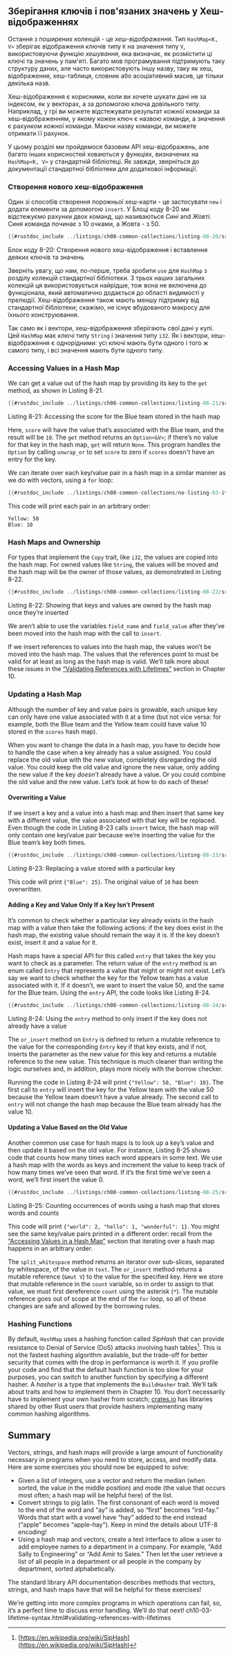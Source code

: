 ## Зберігання ключів і пов'язаних значень у Хеш-відображеннях

Остання з поширених колекцій - це *хеш-відображення*. Тип `HashMap<K, V>` зберігає відображення ключів типу `K` на значення типу `V`, використовуючи *функцію хешування*, яка визначає, як розмістити ці ключі та значень у пам'яті. Багато мов програмування підтримують таку структуру даних, але часто використовують іншу назву, таку як хеш, відображення, хеш-таблиця, словник або асоціативний масив, це тільки декілька назв.

Хеш-відображення є корисними, коли ви хочете шукати дані не за індексом, як у векторах, а за допомогою ключа довільного типу. Наприклад, у грі ви можете відстежувати результат кожної команди за хеш-відображенням, у якому кожен ключ є назвою команди, а значення є рахунком кожної команди. Маючи назву команди, ви можете отримати її рахунок.

У цьому розділі ми пройдемося базовим API хеш-відображень, але багато інших корисностей ховаються у функціях, визначених на `HashMap<K, V>` у стандартній бібліотеці. Як завжди, зверніться до документації стандартної бібліотеки для додаткової інформації.

### Створення нового хеш-відображення

Один зі способів створення порожньої хеш-карти - це застосувати `new` і додати елементи за допомогою `insert`. У Блоці коду 8-20 ми відстежуємо рахунки двох команд, що називаються *Сині* and *Жовті*. Синя команда починає з 10 очками, а Жовта - з 50.

```rust
{{#rustdoc_include ../listings/ch08-common-collections/listing-08-20/src/main.rs:here}}
```


<span class="caption">Блок коду 8-20: Створення нового хеш-відображення і вставлення деяких ключів та значень</span>

Зверніть увагу, що нам, по-перше, треба зробити `use` для `HashMap` з розділу колекцій стандартної бібліотеки. З трьох наших загальних колекцій ця використовується найрідше, тож вона не включена до функціонала, який автоматично додається до області видимості у прелюдії. Хеш-відображення також мають меншу підтримку від стандартної бібліотеки; скажімо, не існує вбудованого макросу для їхнього конструювання.

Так само як і вектори, хеш-відображення зберігають свої дані у купі. Цей `HashMap` має ключі типу `String` і значення типу `i32`. Як і вектори, хеш-відображення є однорідними: усі ключі мають бути одного і того ж самого типу, і всі значення мають бути одного типу.

### Accessing Values in a Hash Map

We can get a value out of the hash map by providing its key to the `get` method, as shown in Listing 8-21.

```rust
{{#rustdoc_include ../listings/ch08-common-collections/listing-08-21/src/main.rs:here}}
```


<span class="caption">Listing 8-21: Accessing the score for the Blue team stored in the hash map</span>

Here, `score` will have the value that’s associated with the Blue team, and the result will be `10`. The `get` method returns an `Option<&V>`; if there’s no value for that key in the hash map, `get` will return `None`. This program handles the `Option` by calling `unwrap_or` to set `score` to zero if `scores` doesn't have an entry for the key.

We can iterate over each key/value pair in a hash map in a similar manner as we do with vectors, using a `for` loop:

```rust
{{#rustdoc_include ../listings/ch08-common-collections/no-listing-03-iterate-over-hashmap/src/main.rs:here}}
```

This code will print each pair in an arbitrary order:

```text
Yellow: 50
Blue: 10
```

### Hash Maps and Ownership

For types that implement the `Copy` trait, like `i32`, the values are copied into the hash map. For owned values like `String`, the values will be moved and the hash map will be the owner of those values, as demonstrated in Listing 8-22.

```rust
{{#rustdoc_include ../listings/ch08-common-collections/listing-08-22/src/main.rs:here}}
```


<span class="caption">Listing 8-22: Showing that keys and values are owned by the hash map once they’re inserted</span>

We aren’t able to use the variables `field_name` and `field_value` after they’ve been moved into the hash map with the call to `insert`.

If we insert references to values into the hash map, the values won’t be moved into the hash map. The values that the references point to must be valid for at least as long as the hash map is valid. We’ll talk more about these issues in the [“Validating References with Lifetimes”]()<!-- ignore --> section in Chapter 10.

### Updating a Hash Map

Although the number of key and value pairs is growable, each unique key can only have one value associated with it at a time (but not vice versa: for example, both the Blue team and the Yellow team could have value 10 stored in the `scores` hash map).

When you want to change the data in a hash map, you have to decide how to handle the case when a key already has a value assigned. You could replace the old value with the new value, completely disregarding the old value. You could keep the old value and ignore the new value, only adding the new value if the key *doesn’t* already have a value. Or you could combine the old value and the new value. Let’s look at how to do each of these!

#### Overwriting a Value

If we insert a key and a value into a hash map and then insert that same key with a different value, the value associated with that key will be replaced. Even though the code in Listing 8-23 calls `insert` twice, the hash map will only contain one key/value pair because we’re inserting the value for the Blue team’s key both times.

```rust
{{#rustdoc_include ../listings/ch08-common-collections/listing-08-23/src/main.rs:here}}
```


<span class="caption">Listing 8-23: Replacing a value stored with a particular key</span>

This code will print `{"Blue": 25}`. The original value of `10` has been overwritten.

<!-- Old headings. Do not remove or links may break. -->
<a id="only-inserting-a-value-if-the-key-has-no-value"></a>

#### Adding a Key and Value Only If a Key Isn’t Present

It’s common to check whether a particular key already exists in the hash map with a value then take the following actions: if the key does exist in the hash map, the existing value should remain the way it is. If the key doesn’t exist, insert it and a value for it.

Hash maps have a special API for this called `entry` that takes the key you want to check as a parameter. The return value of the `entry` method is an enum called `Entry` that represents a value that might or might not exist. Let’s say we want to check whether the key for the Yellow team has a value associated with it. If it doesn’t, we want to insert the value 50, and the same for the Blue team. Using the `entry` API, the code looks like Listing 8-24.

```rust
{{#rustdoc_include ../listings/ch08-common-collections/listing-08-24/src/main.rs:here}}
```


<span class="caption">Listing 8-24: Using the `entry` method to only insert if the key does not already have a value</span>

The `or_insert` method on `Entry` is defined to return a mutable reference to the value for the corresponding `Entry` key if that key exists, and if not, inserts the parameter as the new value for this key and returns a mutable reference to the new value. This technique is much cleaner than writing the logic ourselves and, in addition, plays more nicely with the borrow checker.

Running the code in Listing 8-24 will print `{"Yellow": 50, "Blue": 10}`. The first call to `entry` will insert the key for the Yellow team with the value 50 because the Yellow team doesn’t have a value already. The second call to `entry` will not change the hash map because the Blue team already has the value 10.

#### Updating a Value Based on the Old Value

Another common use case for hash maps is to look up a key’s value and then update it based on the old value. For instance, Listing 8-25 shows code that counts how many times each word appears in some text. We use a hash map with the words as keys and increment the value to keep track of how many times we’ve seen that word. If it’s the first time we’ve seen a word, we’ll first insert the value 0.

```rust
{{#rustdoc_include ../listings/ch08-common-collections/listing-08-25/src/main.rs:here}}
```


<span class="caption">Listing 8-25: Counting occurrences of words using a hash map that stores words and counts</span>

This code will print `{"world": 2, "hello": 1, "wonderful": 1}`. You might see the same key/value pairs printed in a different order: recall from the [“Accessing Values in a Hash Map”][access]<!-- ignore --> section that iterating over a hash map happens in an arbitrary order.

The `split_whitespace` method returns an iterator over sub-slices, separated by whitespace, of the value in `text`. The `or_insert` method returns a mutable reference (`&mut V`) to the value for the specified key. Here we store that mutable reference in the `count` variable, so in order to assign to that value, we must first dereference `count` using the asterisk (`*`). The mutable reference goes out of scope at the end of the `for` loop, so all of these changes are safe and allowed by the borrowing rules.

### Hashing Functions

By default, `HashMap` uses a hashing function called *SipHash* that can provide resistance to Denial of Service (DoS) attacks involving hash tables[^siphash]<!-- ignore -->. This is not the fastest hashing algorithm available, but the trade-off for better security that comes with the drop in performance is worth it. If you profile your code and find that the default hash function is too slow for your purposes, you can switch to another function by specifying a different hasher. A *hasher* is a type that implements the `BuildHasher` trait. We’ll talk about traits and how to implement them in Chapter 10. You don’t necessarily have to implement your own hasher from scratch; [crates.io](https://crates.io/)<!-- ignore --> has libraries shared by other Rust users that provide hashers implementing many common hashing algorithms.

## Summary

Vectors, strings, and hash maps will provide a large amount of functionality necessary in programs when you need to store, access, and modify data. Here are some exercises you should now be equipped to solve:

* Given a list of integers, use a vector and return the median (when sorted, the value in the middle position) and mode (the value that occurs most often; a hash map will be helpful here) of the list.
* Convert strings to pig latin. The first consonant of each word is moved to the end of the word and “ay” is added, so “first” becomes “irst-fay.” Words that start with a vowel have “hay” added to the end instead (“apple” becomes “apple-hay”). Keep in mind the details about UTF-8 encoding!
* Using a hash map and vectors, create a text interface to allow a user to add employee names to a department in a company. For example, “Add Sally to Engineering” or “Add Amir to Sales.” Then let the user retrieve a list of all people in a department or all people in the company by department, sorted alphabetically.

The standard library API documentation describes methods that vectors, strings, and hash maps have that will be helpful for these exercises!

We’re getting into more complex programs in which operations can fail, so, it’s a perfect time to discuss error handling. We’ll do that next!
ch10-03-lifetime-syntax.html#validating-references-with-lifetimes

[^siphash]: [https://en.wikipedia.org/wiki/SipHash](https://en.wikipedia.org/wiki/SipHash)

[access]: #accessing-values-in-a-hash-map
